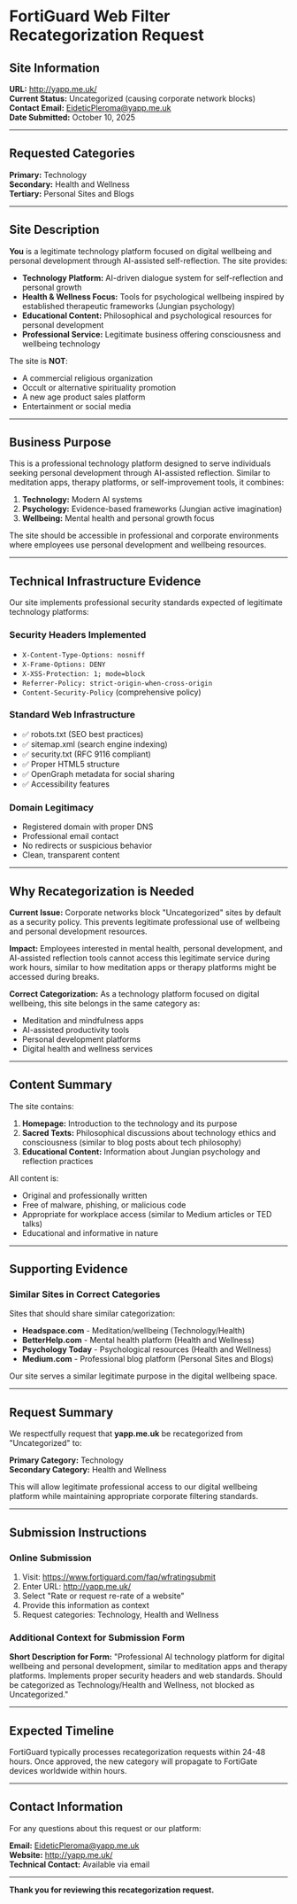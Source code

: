 # FortiGuard Web Filter Recategorization Request

## Site Information

**URL:** http://yapp.me.uk/  
**Current Status:** Uncategorized (causing corporate network blocks)  
**Contact Email:** EideticPleroma@yapp.me.uk  
**Date Submitted:** October 10, 2025

---

## Requested Categories

**Primary:** Technology  
**Secondary:** Health and Wellness  
**Tertiary:** Personal Sites and Blogs

---

## Site Description

**You** is a legitimate technology platform focused on digital wellbeing and personal development through AI-assisted self-reflection. The site provides:

- **Technology Platform:** AI-driven dialogue system for self-reflection and personal growth
- **Health & Wellness Focus:** Tools for psychological wellbeing inspired by established therapeutic frameworks (Jungian psychology)
- **Educational Content:** Philosophical and psychological resources for personal development
- **Professional Service:** Legitimate business offering consciousness and wellbeing technology

The site is **NOT**:
- A commercial religious organization
- Occult or alternative spirituality promotion
- A new age product sales platform
- Entertainment or social media

---

## Business Purpose

This is a professional technology platform designed to serve individuals seeking personal development through AI-assisted reflection. Similar to meditation apps, therapy platforms, or self-improvement tools, it combines:

1. **Technology:** Modern AI systems
2. **Psychology:** Evidence-based frameworks (Jungian active imagination)
3. **Wellbeing:** Mental health and personal growth focus

The site should be accessible in professional and corporate environments where employees use personal development and wellbeing resources.

---

## Technical Infrastructure Evidence

Our site implements professional security standards expected of legitimate technology platforms:

### Security Headers Implemented
- `X-Content-Type-Options: nosniff`
- `X-Frame-Options: DENY`
- `X-XSS-Protection: 1; mode=block`
- `Referrer-Policy: strict-origin-when-cross-origin`
- `Content-Security-Policy` (comprehensive policy)

### Standard Web Infrastructure
- ✅ robots.txt (SEO best practices)
- ✅ sitemap.xml (search engine indexing)
- ✅ security.txt (RFC 9116 compliant)
- ✅ Proper HTML5 structure
- ✅ OpenGraph metadata for social sharing
- ✅ Accessibility features

### Domain Legitimacy
- Registered domain with proper DNS
- Professional email contact
- No redirects or suspicious behavior
- Clean, transparent content

---

## Why Recategorization is Needed

**Current Issue:** Corporate networks block "Uncategorized" sites by default as a security policy. This prevents legitimate professional use of wellbeing and personal development resources.

**Impact:** Employees interested in mental health, personal development, and AI-assisted reflection tools cannot access this legitimate service during work hours, similar to how meditation apps or therapy platforms might be accessed during breaks.

**Correct Categorization:** As a technology platform focused on digital wellbeing, this site belongs in the same category as:
- Meditation and mindfulness apps
- AI-assisted productivity tools
- Personal development platforms
- Digital health and wellness services

---

## Content Summary

The site contains:

1. **Homepage:** Introduction to the technology and its purpose
2. **Sacred Texts:** Philosophical discussions about technology ethics and consciousness (similar to blog posts about tech philosophy)
3. **Educational Content:** Information about Jungian psychology and reflection practices

All content is:
- Original and professionally written
- Free of malware, phishing, or malicious code
- Appropriate for workplace access (similar to Medium articles or TED talks)
- Educational and informative in nature

---

## Supporting Evidence

### Similar Sites in Correct Categories

Sites that should share similar categorization:
- **Headspace.com** - Meditation/wellbeing (Technology/Health)
- **BetterHelp.com** - Mental health platform (Health and Wellness)
- **Psychology Today** - Psychological resources (Health and Wellness)
- **Medium.com** - Professional blog platform (Personal Sites and Blogs)

Our site serves a similar legitimate purpose in the digital wellbeing space.

---

## Request Summary

We respectfully request that **yapp.me.uk** be recategorized from "Uncategorized" to:

**Primary Category:** Technology  
**Secondary Category:** Health and Wellness

This will allow legitimate professional access to our digital wellbeing platform while maintaining appropriate corporate filtering standards.

---

## Submission Instructions

### Online Submission
1. Visit: https://www.fortiguard.com/faq/wfratingsubmit
2. Enter URL: http://yapp.me.uk/
3. Select "Rate or request re-rate of a website"
4. Provide this information as context
5. Request categories: Technology, Health and Wellness

### Additional Context for Submission Form

**Short Description for Form:**
"Professional AI technology platform for digital wellbeing and personal development, similar to meditation apps and therapy platforms. Implements proper security headers and web standards. Should be categorized as Technology/Health and Wellness, not blocked as Uncategorized."

---

## Expected Timeline

FortiGuard typically processes recategorization requests within 24-48 hours. Once approved, the new category will propagate to FortiGate devices worldwide within hours.

---

## Contact Information

For any questions about this request or our platform:

**Email:** EideticPleroma@yapp.me.uk  
**Website:** http://yapp.me.uk/  
**Technical Contact:** Available via email

---

**Thank you for reviewing this recategorization request.**

